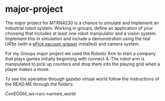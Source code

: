 # major-project

The major project for MTRN4230 is a chance to simulate and implement an industrial robot system. Working in groups, define an application of your choosing that includes at least one robot manipulator and a vision system. Implement this in simulation and include a demonstration using the real UR5e (with a [ePick vacuum gripper](https://www.universal-robots.com/plus/urplus-components/handling-grippers/epick/) installed) and camera system.

For my Groups major project we used the Robotic Arm to start a company that plays games initially beginning with connect 4. The robot arm is manipulated to pick up counters and drop them into the playing grid when a player makes a move.

To see the operation through gazebo virtual world follow the instructions of the READ.ME through the folders:

ConEGGt4_ws->src->armee_world








